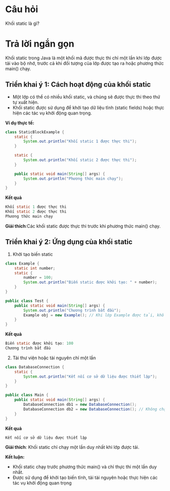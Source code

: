 # Câu hỏi
Khối static là gì?

# Trả lời ngắn gọn  
Khối static trong Java là một khối mã được thực thi chỉ một lần khi lớp được tải vào bộ nhớ, trước cả khi đối tượng của lớp được tạo ra hoặc phương thức main() chạy.


## Triển khai ý 1: Cách hoạt động của khối static  
*	Một lớp có thể có nhiều khối static, và chúng sẽ được thực thi theo thứ tự xuất hiện.
*	Khối static được sử dụng để khởi tạo dữ liệu tĩnh (static fields) hoặc thực hiện các tác vụ khởi động quan trọng.
 
**Ví dụ thực tế:**   
```java
class StaticBlockExample {
    static {
        System.out.println("Khối static 1 được thực thi");
    }

    static {
        System.out.println("Khối static 2 được thực thi");
    }

    public static void main(String[] args) {
        System.out.println("Phương thức main chạy");
    }
}
```  
**Kết quả**
```java
Khối static 1 được thực thi  
Khối static 2 được thực thi  
Phương thức main chạy  
```
**Giải thích**:Các khối static được thực thi trước khi phương thức main() chạy.


## Triển khai ý 2: Ứng dụng của khối static
1.	Khởi tạo biến static
```java
class Example {
    static int number;
    static {
        number = 100;
        System.out.println("Biến static được khởi tạo: " + number);
    }
}

public class Test {
    public static void main(String[] args) {
        System.out.println("Chương trình bắt đầu");
        Example obj = new Example(); // Khi lớp Example được tải, khối static chạy trước
    }
}
```
**Kết quả**
```java
Biến static được khởi tạo: 100  
Chương trình bắt đầu  
```
2.	Tải thư viện hoặc tài nguyên chỉ một lần
```java
class DatabaseConnection {
    static {
        System.out.println("Kết nối cơ sở dữ liệu được thiết lập");
    }
}

public class Main {
    public static void main(String[] args) {
        DatabaseConnection db1 = new DatabaseConnection();
        DatabaseConnection db2 = new DatabaseConnection(); // Không chạy lại khối static
    }
}

```
**Kết quả**
```java
Kết nối cơ sở dữ liệu được thiết lập  
```

**Giải thích**: Khối static chỉ chạy một lần duy nhất khi lớp được tải.

**Kết luận:**
*	Khối static chạy trước phương thức main() và chỉ thực thi một lần duy nhất.
*	Được sử dụng để khởi tạo biến tĩnh, tải tài nguyên hoặc thực hiện các tác vụ khởi động quan trọng
